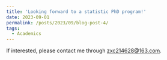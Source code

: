```yaml
---
title: 'Looking forward to a statistic PhD program!'
date: 2023-09-01
permalink: /posts/2023/09/blog-post-4/
tags:
  - Academics
---
```


If interested, please contact me through zxc214628@163.com.

